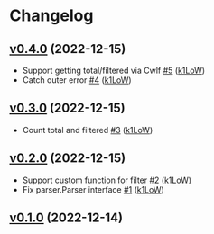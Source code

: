 # Changelog

## [v0.4.0](https://github.com/pepabo/cwlq/compare/v0.3.0...v0.4.0) (2022-12-15)

* Support getting total/filtered via Cwlf [#5](https://github.com/pepabo/cwlq/pull/5) ([k1LoW](https://github.com/k1LoW))
* Catch outer error [#4](https://github.com/pepabo/cwlq/pull/4) ([k1LoW](https://github.com/k1LoW))

## [v0.3.0](https://github.com/pepabo/cwlq/compare/v0.2.0...v0.3.0) (2022-12-15)

* Count total and filtered [#3](https://github.com/pepabo/cwlq/pull/3) ([k1LoW](https://github.com/k1LoW))

## [v0.2.0](https://github.com/pepabo/cwlq/compare/v0.1.0...v0.2.0) (2022-12-15)

* Support custom function for filter [#2](https://github.com/pepabo/cwlq/pull/2) ([k1LoW](https://github.com/k1LoW))
* Fix parser.Parser interface [#1](https://github.com/pepabo/cwlq/pull/1) ([k1LoW](https://github.com/k1LoW))

## [v0.1.0](https://github.com/pepabo/cwlq/compare/7fdbaff54c54...v0.1.0) (2022-12-14)

